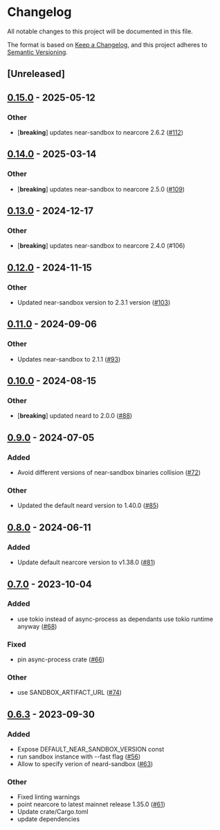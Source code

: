# Changelog
All notable changes to this project will be documented in this file.

The format is based on [Keep a Changelog](https://keepachangelog.com/en/1.0.0/),
and this project adheres to [Semantic Versioning](https://semver.org/spec/v2.0.0.html).

## [Unreleased]

## [0.15.0](https://github.com/near/near-sandbox/compare/v0.14.0...v0.15.0) - 2025-05-12

### Other

- [**breaking**] updates near-sandbox to nearcore 2.6.2 ([#112](https://github.com/near/near-sandbox/pull/112))

## [0.14.0](https://github.com/near/near-sandbox/compare/v0.13.0...v0.14.0) - 2025-03-14

### Other

- [**breaking**] updates near-sandbox to nearcore 2.5.0 ([#109](https://github.com/near/near-sandbox/pull/109))

## [0.13.0](https://github.com/near/near-sandbox/compare/v0.12.0...v0.13.0) - 2024-12-17

### Other

- [**breaking**] updates near-sandbox to nearcore 2.4.0 (#106)

## [0.12.0](https://github.com/near/near-sandbox/compare/v0.11.0...v0.12.0) - 2024-11-15

### Other

- Updated near-sandbox version to 2.3.1 version ([#103](https://github.com/near/near-sandbox/pull/103))

## [0.11.0](https://github.com/near/near-sandbox/compare/v0.10.0...v0.11.0) - 2024-09-06

### Other
- Updates near-sandbox to 2.1.1 ([#93](https://github.com/near/near-sandbox/pull/93))

## [0.10.0](https://github.com/near/near-sandbox/compare/v0.9.0...v0.10.0) - 2024-08-15

### Other
- [**breaking**] updated neard to 2.0.0 ([#88](https://github.com/near/near-sandbox/pull/88))

## [0.9.0](https://github.com/near/near-sandbox/compare/v0.8.0...v0.9.0) - 2024-07-05

### Added
- Avoid different versions of near-sandbox binaries collision ([#72](https://github.com/near/near-sandbox/pull/72))

### Other
- Updated the default neard version to 1.40.0 ([#85](https://github.com/near/near-sandbox/pull/85))

## [0.8.0](https://github.com/near/near-sandbox/compare/v0.7.0...v0.8.0) - 2024-06-11

### Added
- Update default nearcore version to v1.38.0 ([#81](https://github.com/near/near-sandbox/pull/81))

## [0.7.0](https://github.com/near/near-sandbox/compare/v0.6.3...v0.7.0) - 2023-10-04

### Added
- use tokio instead of async-process as dependants use tokio runtime anyway ([#68](https://github.com/near/near-sandbox/pull/68))

### Fixed
- pin async-process crate ([#66](https://github.com/near/near-sandbox/pull/66))

### Other
- use SANDBOX_ARTIFACT_URL ([#74](https://github.com/near/near-sandbox/pull/74))

## [0.6.3](https://github.com/near/sandbox/compare/v0.6.2...v0.6.3) - 2023-09-30

### Added
- Expose DEFAULT_NEAR_SANDBOX_VERSION const
- run sandbox instance with --fast flag ([#56](https://github.com/near/sandbox/pull/56))
- Allow to specify verion of neard-sandbox ([#63](https://github.com/near/sandbox/pull/63))

### Other
- Fixed linting warnings
- point nearcore to latest mainnet release 1.35.0 ([#61](https://github.com/near/sandbox/pull/61))
- Update crate/Cargo.toml
- update dependencies
